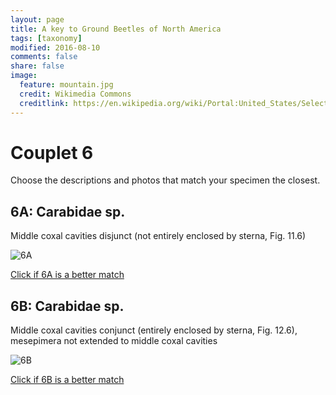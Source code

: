 ```yaml
---
layout: page
title: A key to Ground Beetles of North America
tags: [taxonomy]
modified: 2016-08-10
comments: false
share: false
image:
  feature: mountain.jpg
  credit: Wikimedia Commons
  creditlink: https://en.wikipedia.org/wiki/Portal:United_States/Selected_panorama#/media/File:Mount_Ellinor,_Mount_Washington_Panorama.jpg
---
```


# Couplet 6


Choose the descriptions and photos that match your specimen the closest. 

## 6A: Carabidae sp. 

Middle coxal cavities disjunct (not entirely enclosed by sterna, Fig. 11.6)

![6A](//klevan.github.io/images/keyfigs/Key1_6_6A.png)

[Click if 6A is a better match](//klevan.github.io/dynamicTaxonomy/Key1_7)


## 6B: Carabidae sp. 

Middle coxal cavities conjunct (entirely enclosed by sterna, Fig. 12.6), mesepimera not extended to middle coxal cavities

![6B](//klevan.github.io/images/keyfigs/Key1_6_6B.png)

[Click if 6B is a better match](//klevan.github.io/dynamicTaxonomy/Key1_21)

